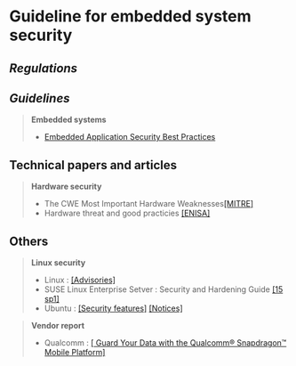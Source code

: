 # Guideline for embedded system security
## ***Regulations***


## ***Guidelines***
> **Embedded systems**
> - [Embedded Application Security Best Practices](https://scriptingxss.gitbook.io/embedded-appsec-best-practices/)


## Technical papers and articles
> **Hardware security**
> - The CWE Most Important Hardware Weaknesses[[MITRE]](https://cwe.mitre.org/scoring/lists/2021_CWE_MIHW.html)
> - Hardware threat and good practicies [[ENISA]](https://www.enisa.europa.eu/publications/hardware-threat-landscape/@@download/fullReport "Hardware Threat Landscape and Good Practice Guide")

## Others
> **Linux security**
> - Linux : [[Advisories]](https://linuxsecurity.com/advisories#)
> - SUSE Linux Enterprise Setver : Security and Hardening Guide [[15 sp1]](https://documentation.suse.com/sles/15-SP1/pdf/book-security_color_en.pdf)
> - Ubuntu : [[Security features]](https://wiki.ubuntu.com/Security/Features?_ga=2.247209476.1673588214.1676941912-1818781704.1676941912) [[Notices]](https://ubuntu.com/security/notices)

> **Vendor report**
> - Qualcomm : [[
Guard Your Data with the Qualcomm® Snapdragon™ Mobile Platform]](https://www.qualcomm.com/content/dam/qcomm-martech/dm-assets/documents/guard_your_data_with_the_qualcomm_snapdragon_mobile_platform2.pdf)
